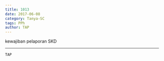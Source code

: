 ```yaml
---
title: 1013
date: 2017-06-08
category: Tanya-SC
tags: PPh
author: TAP
---
```


kewajiban pelaporan SKD

---



`TAP`
